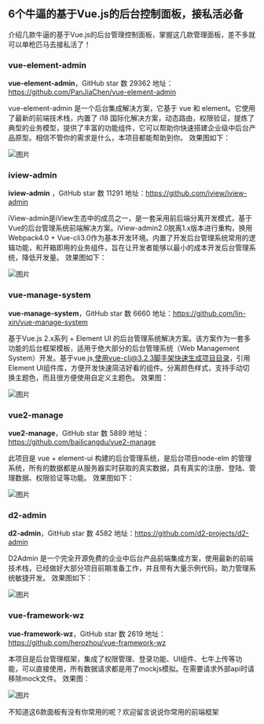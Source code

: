 ## 6个牛逼的基于Vue.js的后台控制面板，接私活必备

介绍几款牛逼的基于Vue.js的后台管理控制面板，掌握这几款管理面板，差不多就可以单枪匹马去接私活了！

### vue-element-admin

**vue-element-admin**，GitHub star 数 29362
地址：https://github.com/PanJiaChen/vue-element-admin

vue-element-admin 是一个后台集成解决方案，它基于 vue 和 element。它使用了最新的前端技术栈，内置了 i18 国际化解决方案，动态路由，权限验证，提炼了典型的业务模型，提供了丰富的功能组件，它可以帮助你快速搭建企业级中后台产品原型。相信不管你的需求是什么，本项目都能帮助到你。
效果图如下：

![图片](C:\Users\Administrator\Desktop\项目笔记\Vue\常用框架\640)

### iview-admin

**iview-admin** ，GitHub star 数 11291
地址：https://github.com/iview/iview-admin

iView-admin是iView生态中的成员之一，是一套采用前后端分离开发模式，基于Vue的后台管理系统前端解决方案。iView-admin2.0脱离1.x版本进行重构，换用Webpack4.0 + Vue-cli3.0作为基本开发环境。内置了开发后台管理系统常用的逻辑功能，和开箱即用的业务组件，旨在让开发者能够以最小的成本开发后台管理系统，降低开发量。
效果图如下：

![图片](C:\Users\Administrator\Desktop\项目笔记\Vue\常用框架\640)

### vue-manage-system

**vue-manage-system**，GitHub star 数 6660
地址：https://github.com/lin-xin/vue-manage-system

基于Vue.js 2.x系列 + Element UI 的后台管理系统解决方案。该方案作为一套多功能的后台框架模板，适用于绝大部分的后台管理系统（Web Management System）开发。基于vue.js,使用vue-cli@3.2.3脚手架快速生成项目目录，引用Element UI组件库，方便开发快速简洁好看的组件。分离颜色样式，支持手动切换主题色，而且很方便使用自定义主题色。
效果图：

![图片](C:\Users\Administrator\Desktop\项目笔记\Vue\常用框架\640)

### vue2-manage

**vue2-manage**，GitHub star 数 5889
地址：https://github.com/bailicangdu/vue2-manage

此项目是 vue + element-ui 构建的后台管理系统，是后台项目node-elm 的管理系统，所有的数据都是从服务器实时获取的真实数据，具有真实的注册、登陆、管理数据、权限验证等功能。
效果图如下：

![图片](C:\Users\Administrator\Desktop\项目笔记\Vue\常用框架\640)

### d2-admin

**d2-admin**，GitHub star 数 4582
地址：https://github.com/d2-projects/d2-admin

D2Admin 是一个完全开源免费的企业中后台产品前端集成方案，使用最新的前端技术栈，已经做好大部分项目前期准备工作，并且带有大量示例代码，助力管理系统敏捷开发。
效果图如下：

![图片](C:\Users\Administrator\Desktop\项目笔记\Vue\常用框架\640)

### vue-framework-wz

**vue-framework-wz**，GitHub star 数 2619
地址：https://github.com/herozhou/vue-framework-wz

本项目是后台管理框架，集成了权限管理、登录功能、UI组件、七牛上传等功能，可以直接使用，所有数据请求都是用了mockjs模拟。在需要请求外部api时请移除mock文件。
效果图：

![图片](C:\Users\Administrator\Desktop\项目笔记\Vue\常用框架\640)

不知道这6款面板有没有你常用的呢？欢迎留言说说你常用的前端框架
